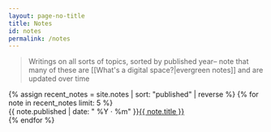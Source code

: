 ```yaml
---
layout: page-no-title
title: Notes
id: notes
permalink: /notes
---
```

> Writings on all sorts of topics, sorted by published year– note that many of these are [[What's a digital space?|evergreen notes]] and are updated over time
<div class="pt">
  <ul style="list-style-type: none; padding-left: 0em; margin-bottom: 1.5em">
    {% assign recent_notes = site.notes | sort: "published" | reverse %}
    {% for note in recent_notes limit: 5 %}
      <li>
        <span style="display: inline-block" class ="label muted">{{ note.published | date: " %Y · %m" }}</span><a class="internal-link" href="{{ site.baseurl }}{{ note.url }}">{{ note.title }}</a>
      </li>
    {% endfor %}
  </ul>
</div>


